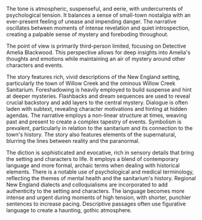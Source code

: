 
<tone>The tone is atmospheric, suspenseful, and eerie, with undercurrents of psychological tension. It balances a sense of small-town nostalgia with an ever-present feeling of unease and impending danger. The narrative oscillates between moments of intense revelation and quiet introspection, creating a palpable sense of mystery and foreboding throughout.</tone>

<pov>The point of view is primarily third-person limited, focusing on Detective Amelia Blackwood. This perspective allows for deep insights into Amelia's thoughts and emotions while maintaining an air of mystery around other characters and events.</pov>

<litdev>The story features rich, vivid descriptions of the New England setting, particularly the town of Willow Creek and the ominous Willow Creek Sanitarium. Foreshadowing is heavily employed to build suspense and hint at deeper mysteries. Flashbacks and dream sequences are used to reveal crucial backstory and add layers to the central mystery. Dialogue is often laden with subtext, revealing character motivations and hinting at hidden agendas. The narrative employs a non-linear structure at times, weaving past and present to create a complex tapestry of events. Symbolism is prevalent, particularly in relation to the sanitarium and its connection to the town's history. The story also features elements of the supernatural, blurring the lines between reality and the paranormal.</litdev>

<lexchoice>The diction is sophisticated and evocative, rich in sensory details that bring the setting and characters to life. It employs a blend of contemporary language and more formal, archaic terms when dealing with historical elements. There is a notable use of psychological and medical terminology, reflecting the themes of mental health and the sanitarium's history. Regional New England dialects and colloquialisms are incorporated to add authenticity to the setting and characters. The language becomes more intense and urgent during moments of high tension, with shorter, punchier sentences to increase pacing. Descriptive passages often use figurative language to create a haunting, gothic atmosphere.</lexchoice>

